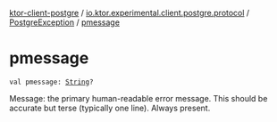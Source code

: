 [ktor-client-postgre](../../index.md) / [io.ktor.experimental.client.postgre.protocol](../index.md) / [PostgreException](index.md) / [pmessage](./pmessage.md)

# pmessage

`val pmessage: `[`String`](https://kotlinlang.org/api/latest/jvm/stdlib/kotlin/-string/index.html)`?`

Message: the primary human-readable error message. This should be accurate but terse (typically one line). Always present.


